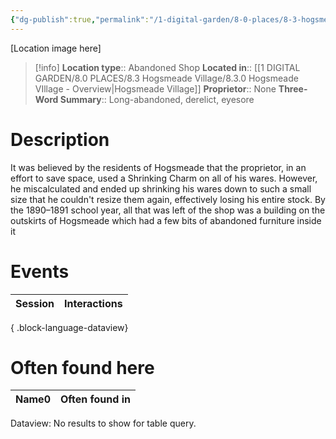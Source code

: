 ```yaml
---
{"dg-publish":true,"permalink":"/1-digital-garden/8-0-places/8-3-hogsmeade-village/8-3-26-the-old-fool-abandoned/","tags":["#place","#hogsmeade","#shop"]}
---
```


[Location image here]
>[!info]
>**Location type**::  Abandoned Shop
>**Located in**:: [[1 DIGITAL GARDEN/8.0 PLACES/8.3 Hogsmeade Village/8.3.0 Hogsmeade VIllage - Overview\|Hogsmeade Village]]
>**Proprietor**:: None
>**Three-Word Summary**:: Long-abandoned, derelict, eyesore 

# Description

It was believed by the residents of Hogsmeade that the proprietor, in an effort to save space, used a Shrinking Charm on all of his wares. However, he miscalculated and ended up shrinking his wares down to such a small size that he couldn't resize them again, effectively losing his entire stock. By the 1890–1891 school year, all that was left of the shop was a building on the outskirts of Hogsmeade which had a few bits of abandoned furniture inside it

# Events

| Session | Interactions |
| ------- | ------------ |

{ .block-language-dataview}

# Often found here

<div><table class="dataview table-view-table"><thead class="table-view-thead"><tr class="table-view-tr-header"><th class="table-view-th"><span>Name</span><span class="dataview small-text">0</span></th><th class="table-view-th"><span>Often found in</span></th></tr></thead><tbody class="table-view-tbody"></tbody></table><div class="dataview dataview-error-box"><p class="dataview dataview-error-message">Dataview: No results to show for table query.</p></div></div>